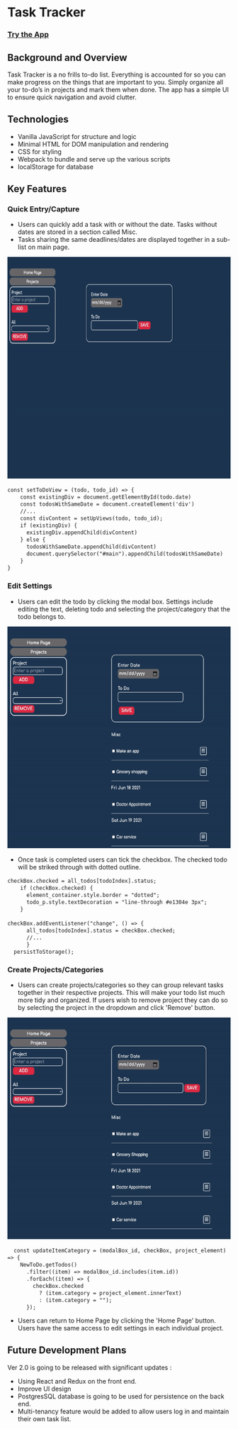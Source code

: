 # Task Tracker

### [Try the App](https://tttn13.github.io/to-do-list/)

## Background and Overview

Task Tracker is a no frills to-do list. Everything is accounted for so you can make progress on the things that are important to you. Simply organize all your to-do’s in projects and mark them when done. The app has a simple UI to ensure quick navigation and avoid clutter. 

## Technologies

- Vanilla JavaScript for structure and logic
- Minimal HTML for DOM manipulation and rendering
- CSS for styling
- Webpack to bundle and serve up the various scripts
- localStorage for database

## Key Features

### Quick Entry/Capture 
- Users can quickly add a task with or without the date. Tasks without dates are stored in a section called Misc. 
- Tasks sharing the same deadlines/dates are displayed together in a sub-list on main page.
<img src='./assets/add-task.gif' width = "600" height= '500'>

~~~
const setToDoView = (todo, todo_id) => {
    const existingDiv = document.getElementById(todo.date) 
    const todosWithSameDate = document.createElement('div')
    //...
    const divContent = setUpViews(todo, todo_id);
    if (existingDiv) {
      existingDiv.appendChild(divContent)
    } else {
      todosWithSameDate.appendChild(divContent)
      document.querySelector("#main").appendChild(todosWithSameDate)
    }
}
~~~

### Edit Settings
- Users can edit the todo by clicking the modal box. Settings include editing the text, deleting todo and selecting the project/category that the todo belongs to. 

<img src='./assets/edit-settings.gif' width = "600" height= '500'>

- Once task is completed users can tick the checkbox. The checked todo will be striked through with dotted outline.  

~~~
checkBox.checked = all_todos[todoIndex].status;
    if (checkBox.checked) {
      element_container.style.border = "dotted";
      todo_p.style.textDecoration = "line-through #e1304e 3px";
    }
    
checkBox.addEventListener("change", () => {
      all_todos[todoIndex].status = checkBox.checked;
      //...
      }
  persistToStorage();
~~~
### Create Projects/Categories
- Users can create projects/categories so they can group relevant tasks together in their respective projects. This will make your todo list much more tidy and organized. If users wish to remove project they can do so by selecting the project in the dropdown and click 'Remove' button.

<img src='./assets/add-project.gif' width = "600" height= '500'>

~~~
  const updateItemCategory = (modalBox_id, checkBox, project_element) => {
    NewToDo.getTodos()
      .filter((item) => modalBox_id.includes(item.id))
      .forEach((item) => {
        checkBox.checked
          ? (item.category = project_element.innerText)
          : (item.category = "");
      });
~~~
- Users can return to Home Page by clicking the 'Home Page' button. Users have the same access to edit settings in each individual project. 

## Future Development Plans

Ver 2.0 is going to be released with significant updates :
- Using React and Redux on the front end. 
- Improve UI design
- PostgresSQL database is going to be used for persistence on the back end. 
- Multi-tenancy feature would be added to allow users log in and maintain their own task list.  